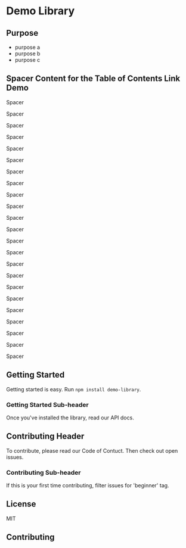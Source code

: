 # Demo Library

## Purpose

+ purpose a
+ purpose b
+ purpose c

## Spacer Content for the Table of Contents Link Demo

Spacer

Spacer

Spacer

Spacer

Spacer

Spacer

Spacer

Spacer

Spacer

Spacer

Spacer

Spacer

Spacer

Spacer

Spacer

Spacer

Spacer

Spacer

Spacer

Spacer

Spacer

Spacer

Spacer


## Getting Started

Getting started is easy. Run `npm install demo-library`.

### Getting Started Sub-header

Once you've installed the library, read our API docs.

## Contributing Header

To contribute, please read our Code of Contuct. Then check out open issues.

### Contributing Sub-header

If this is your first time contributing, filter issues for 'beginner' tag.

## License

MIT

## Contributing
